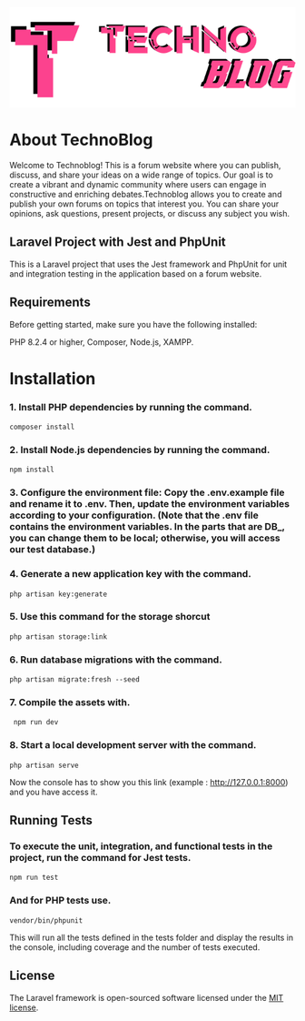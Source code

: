 <p align="center">
  <img src="public/images/LogoTechnoblog.png" alt="Logo Technoblog" style="display: block; margin: 0 auto;">
</p>

# About TechnoBlog
Welcome to Technoblog! This is a forum website where you can publish, discuss, and share your ideas on a wide range of topics. Our goal is to create a vibrant and dynamic community where users can engage in constructive and enriching debates.Technoblog allows you to create and publish your own forums on topics that interest you. You can share your opinions, ask questions, present projects, or discuss any subject you wish.

## Laravel Project with Jest and PhpUnit

This is a Laravel project that uses the Jest framework and PhpUnit for unit and integration testing in the application based on a forum website.

## Requirements
Before getting started, make sure you have the following installed:

PHP 8.2.4 or higher,
Composer,
Node.js,
XAMPP.

# Installation

### 1. Install PHP dependencies by running the command.
    composer install
### 2. Install Node.js dependencies by running the command.
    npm install
### 3. Configure the environment file: Copy the .env.example file and rename it to .env. Then, update the environment variables according to your configuration. (Note that the .env file contains the environment variables. In the parts that are DB_, you can change them to be local; otherwise, you will access our test database.)
### 4. Generate a new application key with the command.
    php artisan key:generate
### 5. Use this command for the storage shorcut
    php artisan storage:link
### 6. Run database migrations with the command.
    php artisan migrate:fresh --seed
### 7. Compile the assets with.
     npm run dev
### 8. Start a local development server with the command.
    php artisan serve
Now the console has to show you this link (example : http://127.0.0.1:8000) and you have access it.
## Running Tests
### To execute the unit, integration, and functional tests in the project, run the command for Jest tests.
    npm run test 
### And for PHP tests use.
    vendor/bin/phpunit
This will run all the tests defined in the tests folder and display the results in the console, including coverage and the number of tests executed.
## License
The Laravel framework is open-sourced software licensed under the [MIT license](https://opensource.org/licenses/MIT).
